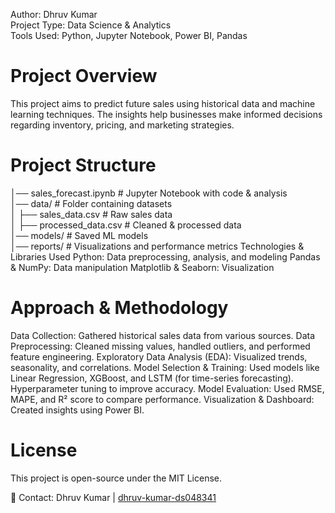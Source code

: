 Author: Dhruv Kumar                        
Project Type: Data Science & Analytics                           
Tools Used: Python, Jupyter Notebook, Power BI, Pandas

# Project Overview
This project aims to predict future sales using historical data and machine learning techniques. The insights help businesses make informed decisions regarding inventory, pricing, and marketing strategies.

# Project Structure

│── sales_forecast.ipynb  # Jupyter Notebook with code & analysis  
│── data/                 # Folder containing datasets  
│   ├── sales_data.csv    # Raw sales data  
│   ├── processed_data.csv # Cleaned & processed data  
│── models/               # Saved ML models  
│── reports/              # Visualizations and performance metrics
Technologies & Libraries Used
Python: Data preprocessing, analysis, and modeling
Pandas & NumPy: Data manipulation
Matplotlib & Seaborn: Visualization
 
 # Approach & Methodology
 
Data Collection: Gathered historical sales data from various sources.
Data Preprocessing: Cleaned missing values, handled outliers, and performed feature engineering.
Exploratory Data Analysis (EDA): Visualized trends, seasonality, and correlations.
Model Selection & Training:
Used models like Linear Regression, XGBoost, and LSTM (for time-series forecasting).
Hyperparameter tuning to improve accuracy.
Model Evaluation: Used RMSE, MAPE, and R² score to compare performance.
Visualization & Dashboard: Created insights using Power BI.

# License
This project is open-source under the MIT License.

📧 Contact: Dhruv Kumar | [dhruv-kumar-ds048341
](https://www.linkedin.com/in/dhruv-kumar-ds048341/)


